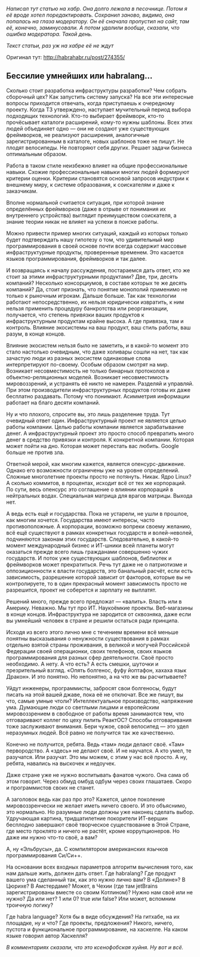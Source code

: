 *Написал тут статью на хабр. Она долго лежала в песочнице. Потом я её вроде хотел поредактировать. Сохранил заново, видимо, она попалась на глаза модератору. Он её сначала пропустил на сайт, там её, конечно, заминусовали. А потом удалили вообще, сказали, что ошибка модератора. Такой день.*

*Текст статьи, раз уж на хабре её не ждут*

Оригинал тут:
http://habrahabr.ru/post/274355/


## Бессилие умнейших или habralang...

Сколько стоит разработка инфраструктуры разработки? Чем собрать сборочный цех? Как запустить систему запуска? На все эти интересные вопросы приходится отвечать, когда приступаешь к очередному проекту. Когда ТЗ утверждено, наступает мучительный период выбора подходящих технологий. Кто-то выбирает фреймворк, кто-то прочёсывает каталоги расширений, кому-то нужны шаблоны. Всех этих людей объединяет одно — они не создают уже существующих фреймворков, не реализуют расширения, аналогичные зарегистрированным в каталоге, новых шаблонов тоже не пишут. Не плодят велосипеды. Не повторяют себя других. Решает задачи бизнеса оптимальным образом.

Работа в таком стиле неизбежно влияет на общие профессиональные навыки. Схожие профессиональные навыки многих людей формируют критерии оценки. Критерии становятся основой запросов индустрии к внешнему миру, к системе образования, к соискателям и даже к заказчикам.

Вполне нормальной считается ситуация, при которой знание определённых фреймворков (даже в отрыве от понимания их внутреннего устройства) выглядит преимуществом соискателя, а знание теории никак не влияет на успехи в поиске работы.

Можно привести пример многих ситуаций, каждый из которых только будет подтверждать нашу гипотезу о том, что удивительный мир программирования в своей основе почти всегда содержит массовые инфраструктурные продукты, проверенные временем. Это касается языков программирования, фреймворков и так далее.

И возвращаясь к началу рассуждения, постараемся дать ответ, кто же стоит за этими инфраструктурными продуктами? Две, три, десять компаний? Несколько консорциумов, в составе которых те же десять компаний? Да, стоит признать, что понятие монополий применимо не только к рыночным игрокам. Дальше больше. Так как технологии работают непосредственно, их нельзя юридически извратить, к ним нельзя применить процедуру банкротства или реорганизации, получается, что степень привязки ваших продуктов к инфраструктурным продуктам крайне высока. А где привязка, там и контроль. Влияние экосистемы на ваш продукт, ваш стиль работы, ваш разум, в конце концов.

Влияние экосистем нельзя было не заметить, и в какой-то момент это стало настолько очевидным, что даже холивары сошли на нет, так как зачастую люди из разных экосистем одинаковые слова интерпретируют по-своему. Особым образом смотрят на мир. Возникает несовместимость не только бинарных протоколов и объектно-реляционных моделей. Возникает несовместимость мировоззрений, и устранять её никто не намерен. Разделяй и управляй. При этом производители инфраструктурных продуктов готовы их даже бесплатно раздавать. Потому что понимают. Асимметрия информации работает на благо десяти компаний.

Ну и что плохого, спросите вы, это лишь разделение труда. Тут очевидный ответ один. Инфраструктурный проект не является целью работы компании. Целью работы компании является зарабатывание денег. А инфраструктурный проект это просто способ превратить много денег в средство привязки и контроля. К конкретной компании. Которая может пойти на дно. Которая может перестать вас любить. Google больше не против зла.

Ответной мерой, как многим кажется, является опенсурс-движение. Однако его возможности ограничены уже на уровне определений. Сложные многолетние проекты просто не потянуть. Никак. Ядро Linux? А сколько коммитов, в процентах, исходит всё от тех же корпораций. По сути, весь опенсурс это соглашение о влиянии корпораций в нейтральных водах. Специальная матрица для врагов матрицы. Выхода нет.

А ведь есть ещё и государства. Пока не устарели, не ушли в прошлое, как многим хочется. Государства имеют интересы, часто противоположные. А корпорации, возможно вопреки своему желанию, всё ещё существуют в рамках конкретных государств и волей-неволей, подчиняются законам этих государств. Следовательно, в какой-то момент международный бизнес и ИТ-шники всей планеты могут оказаться прежде всего лишь гражданами совершенно чужих государств. И поток уже существующих шаблонов, библиотек и фреймворков может прекратиться. Речь тут даже не о патриотизме и оппозиционности к власти государств, это банальный расчёт, если есть зависимость, разрешение которой зависит от факторов, которые вы не контролируете, то в один прекрасный момент зависимость просто не разрешится, проект не соберется и зарплату не выплатят.

Решений много, прежде всего предложат — «валить». Власть или в Америку. Неважно. Мы тут про ИТ. Наукоёмкие проекты. Веб-магазины в конце концов. Инфраструктура не зародится от сквозняка, даже если вы умнейший человек в стране и решили остаться ради принципа.

Исходя из всего этого лично мне с течением времени всё меньше понятны высказывания о ненужности существования в рамках отдельно взятой страны проживания, в великой и могучей Российской Федерации своей операционки, своих телефонов, своих языков программирования для разных сфер деятельности. Своё просто необходимо. А нету. А что есть? А есть смешки, шуточки и презрительный взгляд. «Опять болгенос, фуфу йоптафон, хахаха язык Дракон». И это понятно. Но непонятно, а на что же вы расчитываете?

Уйдут инженеры, программисты, забросят свои болгеносы, будут писать на этой вашей джаве, пока её не отключат. Все же пишут, вы что, самые умные чтоли? Интеллектуальное производство, напряжение ума. Думающие люди со светлыми лицами и европейским мировоззрением в свободное от работы время занимаются тем, что отговаривают коллег по цеху пилить РеактОС? Способы отговаривания тоже заслуживают внимания. Бери чужое, свой велосипед — это удел неразумных людей. Всё равно не получится так же качественно.

Конечно не получится, ребята. Ведь «там» люди делают своё. «Там» первородство. А «здесь» не делают своё. И не научатся. А кто умел, те разучатся. Или разучат. Это мы можем, с этим у нас всё просто. А ну, ребята, навались на выскочек и недоучек.

Даже стране уже не нужно воспитывать фанатов чужого. Она сама об этом говорит. Через обмуд омбуд одбум через своих глашатаев. Скоро и программистов своих не станет.

А заголовок ведь как раз про это? Кажется, целое поколение мировоззренчески не желает иметь ничего своего. И это объяснимо, это нормально. Но разумные люди должны уже наконец сделать выбор. Удручающая картина, тридцатилетние покорители ИТ-вершин бесплодно завершают своё творческое существование в Этой Стране, где место проклято и ничего не растёт, кроме коррупционеров. Но даже им нужно что-то своё, а вам?

А, ну «Эльбрусы», да. С компилятором американских язычков программирования Си/Си++.

На основании всех входных параметров алгоритм вычисления того, как нам дальше жить, должен дать ответ. Где habralang? Где продукт вашего ума сделанный так, как это нужно лично вам? В «Долине»? В Цюрихе? В Амстердаме? Может, в Чехии (где там jetBrains зарегистрированы вместе со своим Котлином)? Нужно нам своё или не нужно? Да или нет? 1 или 0? true или false? Или может, вспомним троичную логику?

Где habra language? Хотя бы в виде обсуждения? На гитхабе, на их площадке, ну и что? Где проекты, предложения? Никого, ничего, пустота и функциональное программирование, на хаскелле. На каком языке говорил автор Хаскелля?

*В комментариях сказали, что это ксенофобская хуйня. Ну вот и всё.*
